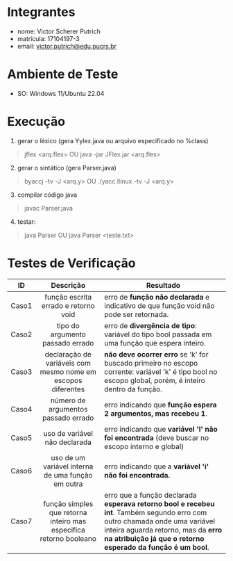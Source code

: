 
# Integrantes
* nome: Victor Scherer Putrich
* matrícula: 17104197-3
* email: victor.putrich@edu.pucrs.br

# Ambiente de Teste
* SO: Windows 11/Ubuntu 22.04

# Execução
1. gerar o léxico  (gera Yylex.java ou arquivo especificado no %class)
> jflex <arq.flex>   OU
> java -jar JFlex.jar <arq.flex>

2. gerar o sintático  (gera Parser.java)
> byaccj -tv -J <arq.y>     OU
> ./yacc.llinux -tv -J <arq.y>

3. compilar código java
> javac Parser.java

4. testar:
>  java Parser    OU
> java Parser <teste.txt>

# Testes de Verificação

ID | Descrição | Resultado 
---|:---:|---
Caso1 | função escrita errado e retorno void | erro de **função não declarada** e indicativo de que função void não pode ser retornada.
Caso2 | tipo do argumento passado errado | erro de **divergência de tipo**: variável do tipo bool passada em uma função que espera inteiro.
Caso3 | declaração de variáveis com mesmo nome em escopos diferentes | **não deve ocorrer erro** se 'k' for buscado primeiro no escopo corrente: variável 'k' é tipo bool no escopo global, porém, é inteiro dentro da função.
Caso4 | número de argumentos passado errado | erro indicando que **função espera 2 argumentos, mas recebeu 1**.
Caso5 | uso de variável não declarada | erro indicando que **variável 'l' não foi encontrada** (deve buscar no escopo interno e global)
Caso6 | uso de um variável interna de uma função em outra | erro indicando que a **variável 'i' não foi encontrada.**
Caso7 | função simples que retorna inteiro mas especifica retorno booleano | erro que a função declarada **esperava retorno bool e recebeu int**. Também segundo erro com outro chamada onde uma variável inteira aguarda retorno, mas da **erro na atribuição já que o retorno esperado da função é um bool**.
